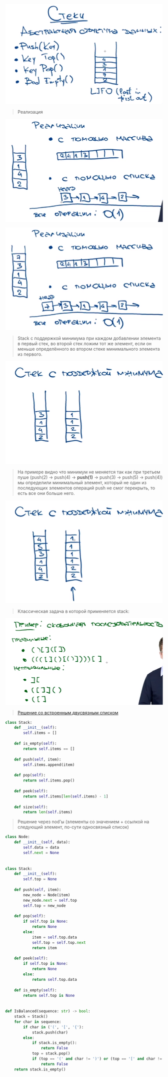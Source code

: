 ![img.png](assets/Stack/img_4.png)

> Реализация

![img.png](assets/Stack/img.png)

![img_1.png](assets/Stack/img_1.png)

> Stack с поддержкой минимума при каждом добавлении элемента в первый стек, во второй стек ложим 
> тот же элемент, если он меньше определённого во втором стеке минимального элемента из первого.

![img.png](assets/Stack/img_2.png)

> На примере видно что минимум не меняется так как при третьем пуше (push(2) -> push(4) -> **push(1)** -> push(3) 
> -> push(5) -> push(4)) мы определили минимальный элемент, который не один из последующих элементов операций push не
> смог перекрыть, то есть все они больше него.

![img_1.png](assets/Stack/img_3.png)

> Классическая задача в которой применяется stack:

![img_1.png](assets/Stack/img_5.png)

> <a href=solvings/Stack/BracketClose.py>Решение со встроенным двусвязным списком</a>

```python
class Stack:
    def __init__(self):
        self.items = []

    def is_empty(self):
        return self.items == []

    def push(self, item):
        self.items.append(item)

    def pop(self):
        return self.items.pop()

    def peek(self):
        return self.items[len(self.items) - 1]

    def size(self):
        return len(self.items)
```

> Решение через nod'ы (элементы со значением + ссылкой на следующий элемент, по-сути односвязный список)

```python
class Node:
    def __init__(self, data):
        self.data = data
        self.next = None


class Stack:
    def __init__(self):
        self.top = None

    def push(self, item):
        new_node = Node(item)
        new_node.next = self.top
        self.top = new_node

    def pop(self):
        if self.top is None:
            return None
        else:
            item = self.top.data
            self.top = self.top.next
            return item

    def peek(self):
        if self.top is None:
            return None
        else:
            return self.top.data

    def is_empty(self):
        return self.top is None
    

def IsBalanced(sequence: str) -> bool:
    stack = Stack()
    for char in sequence:
        if char in ('(', '[', '{'):
            stack.push(char)
        else:
            if stack.is_empty():
                return False
            top = stack.pop()
            if (top == '(' and char != ')') or (top == '[' and char != ']') or (top == '{' and char != '}'):
                return False
    return stack.is_empty()
```
